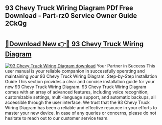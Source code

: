 ## 93 Chevy Truck Wiring Diagram PDf Free Download - Part-rz0 Service Owner Guide 2CkQg

# <h2><a href="http://dfny2b.blite.top/?on=93+Chevy+Truck+Wiring+Diagram">🔗Download New 👉🔴 93 Chevy Truck Wiring Diagram</a></h2>

[![93 Chevy Truck Wiring Diagram download](https://i.imgur.com/lujVjoI.png)](http://dfny2b.blite.top/?on=93+Chevy+Truck+Wiring+Diagram)
Your Partner in Success This user manual is your reliable companion in successfully operating and maintaining your 93 Chevy Truck Wiring Diagram. Step-by-Step Installation Guide This section provides a clear and concise installation guide for your new 93 Chevy Truck Wiring Diagram. 93 Chevy Truck Wiring Diagram comes with an array of advanced features, including voice recognition, customizable settings, multi-language support, and automatic backups, all accessible through the user interface. We trust that the 93 Chevy Truck Wiring Diagram has been a reliable and effective resource in your efforts to master your new device. In case of any queries or concerns, please do not hesitate to reach out to our customer service team.
